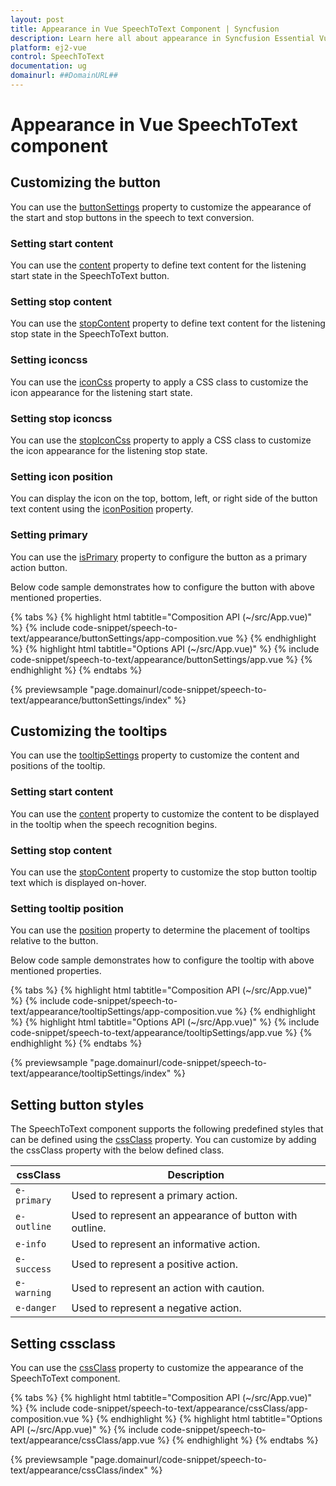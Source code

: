 ```yaml
---
layout: post
title: Appearance in Vue SpeechToText Component | Syncfusion
description: Learn here all about appearance in Syncfusion Essential Vue SpeechToText component, its elements, and more.
platform: ej2-vue
control: SpeechToText
documentation: ug
domainurl: ##DomainURL##
---
```


# Appearance in Vue SpeechToText component

## Customizing the button

You can use the [buttonSettings](../api/speech-to-text/#buttonSettings) property to customize the appearance of the start and stop buttons in the speech to text conversion.

### Setting start content  

You can use the [content](../api/speech-to-text/buttonSettingsModel/#content) property to define text content for the listening start state in the SpeechToText button.

### Setting stop content

You can use the [stopContent](../api/speech-to-text/buttonSettingsModel/#stopContent) property to define text content for the listening stop state in the SpeechToText button.

### Setting iconcss

You can use the [iconCss](../api/speech-to-text/buttonSettingsModel/#iconCss) property to apply a CSS class to customize the icon appearance for the listening start state.

### Setting stop iconcss

You can use the [stopIconCss](../api/speech-to-text/buttonSettingsModel/#stopIconCss) property to apply a CSS class to customize the icon appearance for the listening stop state.

### Setting icon position

You can display the icon on the top, bottom, left, or right side of the button text content using the [iconPosition](../api/speech-to-text/buttonSettingsModel/#iconPosition) property.

### Setting primary

You can use the [isPrimary](../api/speech-to-text/buttonSettingsModel/#isPrimary) property to configure the button as a primary action button.

Below code sample demonstrates how to configure the button with above mentioned properties.

{% tabs %}
{% highlight html tabtitle="Composition API (~/src/App.vue)" %}
{% include code-snippet/speech-to-text/appearance/buttonSettings/app-composition.vue %}
{% endhighlight %}
{% highlight html tabtitle="Options API (~/src/App.vue)" %}
{% include code-snippet/speech-to-text/appearance/buttonSettings/app.vue %}
{% endhighlight %}
{% endtabs %}

{% previewsample "page.domainurl/code-snippet/speech-to-text/appearance/buttonSettings/index" %}

## Customizing the tooltips

You can use the [tooltipSettings](../api/speech-to-text/#tooltipSettings) property to customize the content and positions of the tooltip.

### Setting start content

You can use the [content](../api/speech-to-text/tooltipSettingsModel/#content) property to customize the content to be displayed in the tooltip when the speech recognition begins.

### Setting stop content

You can use the [stopContent](../api/speech-to-text/tooltipSettingsModel/#stopContent) property to customize the stop button tooltip text which is displayed on-hover.

### Setting tooltip position

You can use the [position](../api/speech-to-text/tooltipSettingsModel/#position) property to determine the placement of tooltips relative to the button.

Below code sample demonstrates how to configure the tooltip with above mentioned properties.

{% tabs %}
{% highlight html tabtitle="Composition API (~/src/App.vue)" %}
{% include code-snippet/speech-to-text/appearance/tooltipSettings/app-composition.vue %}
{% endhighlight %}
{% highlight html tabtitle="Options API (~/src/App.vue)" %}
{% include code-snippet/speech-to-text/appearance/tooltipSettings/app.vue %}
{% endhighlight %}
{% endtabs %}

{% previewsample "page.domainurl/code-snippet/speech-to-text/appearance/tooltipSettings/index" %}

## Setting button styles

The SpeechToText component supports the following predefined styles that can be defined using the [cssClass](../api/speech-to-text/#cssClass) property. You can customize by adding the cssClass property with the below defined class. 

| cssClass | Description | 
| -------- | -------- | 
| `e-primary` | Used to represent a primary action. | 
| `e-outline` |  Used to represent an appearance of button with outline. | 
| `e-info` |  Used to represent an informative action. | 
| `e-success` | Used to represent a positive action. | 
| `e-warning` | Used to represent an action with caution. | 
| `e-danger` | Used to represent a negative action. |

## Setting cssclass

You can use the [cssClass](../api/speech-to-text/#cssClass) property to customize the appearance of the SpeechToText component.

{% tabs %}
{% highlight html tabtitle="Composition API (~/src/App.vue)" %}
{% include code-snippet/speech-to-text/appearance/cssClass/app-composition.vue %}
{% endhighlight %}
{% highlight html tabtitle="Options API (~/src/App.vue)" %}
{% include code-snippet/speech-to-text/appearance/cssClass/app.vue %}
{% endhighlight %}
{% endtabs %}

{% previewsample "page.domainurl/code-snippet/speech-to-text/appearance/cssClass/index" %}
